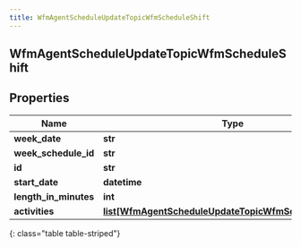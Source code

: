 ```yaml
---
title: WfmAgentScheduleUpdateTopicWfmScheduleShift
---
```

## WfmAgentScheduleUpdateTopicWfmScheduleShift

## Properties

|Name | Type | Description | Notes|
|------------ | ------------- | ------------- | -------------|
| **week_date** | **str** |  | [optional] |
| **week_schedule_id** | **str** |  | [optional] |
| **id** | **str** |  | [optional] |
| **start_date** | **datetime** |  | [optional] |
| **length_in_minutes** | **int** |  | [optional] |
| **activities** | [**list[WfmAgentScheduleUpdateTopicWfmScheduleActivity]**](WfmAgentScheduleUpdateTopicWfmScheduleActivity.html) |  | [optional] |
{: class="table table-striped"}


